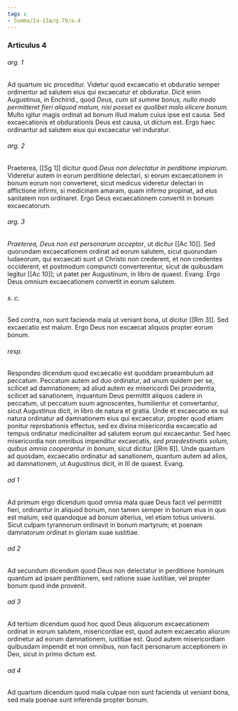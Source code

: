 ```yaml
---
tags : 
- Summa/Ia-IIæ/q.79/a.4
---
```


### Articulus 4

###### arg. 1
Ad quartum sic proceditur. Videtur quod excaecatio et obduratio semper ordinentur ad salutem eius qui excaecatur et obduratur. Dicit enim Augustinus, in Enchirid., quod *Deus, cum sit summe bonus, nullo modo permitteret fieri aliquod malum, nisi posset ex quolibet malo elicere bonum*. Multo igitur magis ordinat ad bonum illud malum cuius ipse est causa. Sed excaecationis et obdurationis Deus est causa, ut dictum est. Ergo haec ordinantur ad salutem eius qui excaecatur vel induratur.

###### arg. 2
Praeterea, [[Sg 1]] dicitur quod *Deus non delectatur in perditione impiorum*. Videretur autem in eorum perditione delectari, si eorum excaecationem in bonum eorum non converteret, sicut medicus videretur delectari in afflictione infirmi, si medicinam amaram, quam infirmo propinat, ad eius sanitatem non ordinaret. Ergo Deus excaecationem convertit in bonum excaecatorum.

###### arg. 3
*Praeterea, Deus non est personarum acceptor*, ut dicitur [[Ac 10]]. Sed quorundam excaecationem ordinat ad eorum salutem, sicut quorundam Iudaeorum, qui excaecati sunt ut Christo non crederent, et non credentes occiderent, et postmodum compuncti converterentur, sicut de quibusdam legitur [[Ac 10]]; ut patet per Augustinum, in libro de quaest. Evang. Ergo Deus omnium excaecationem convertit in eorum salutem.

###### s. c.
Sed contra, non sunt facienda mala ut veniant bona, ut dicitur [[Rm 3]]. Sed excaecatio est malum. Ergo Deus non excaecat aliquos propter eorum bonum.

###### resp.
Respondeo dicendum quod excaecatio est quoddam praeambulum ad peccatum. Peccatum autem ad duo ordinatur, ad unum quidem per se, scilicet ad damnationem; ad aliud autem ex misericordi Dei providentia, scilicet ad sanationem, inquantum Deus permittit aliquos cadere in peccatum, ut peccatum suum agnoscentes, humilientur et convertantur, sicut Augustinus dicit, in libro de natura et gratia. Unde et excaecatio ex sui natura ordinatur ad damnationem eius qui excaecatur, propter quod etiam ponitur reprobationis effectus, sed ex divina misericordia excaecatio ad tempus ordinatur medicinaliter ad salutem eorum qui excaecantur. Sed haec misericordia non omnibus impenditur excaecatis, *sed praedestinatis solum, quibus omnia cooperantur in bonum*, sicut dicitur [[Rm 8]]. Unde quantum ad quosdam, excaecatio ordinatur ad sanationem, quantum autem ad alios, ad damnationem, ut Augustinus dicit, in III de quaest. Evang.

###### ad 1
Ad primum ergo dicendum quod omnia mala quae Deus facit vel permittit fieri, ordinantur in aliquod bonum, non tamen semper in bonum eius in quo est malum, sed quandoque ad bonum alterius, vel etiam totius universi. Sicut culpam tyrannorum ordinavit in bonum martyrum; et poenam damnatorum ordinat in gloriam suae iustitiae.

###### ad 2
Ad secundum dicendum quod Deus non delectatur in perditione hominum quantum ad ipsam perditionem, sed ratione suae iustitiae, vel propter bonum quod inde provenit.

###### ad 3
Ad tertium dicendum quod hoc quod Deus aliquorum excaecationem ordinat in eorum salutem, misericordiae est, quod autem excaecatio aliorum ordinetur ad eorum damnationem, iustitiae est. Quod autem misericordiam quibusdam impendit et non omnibus, non facit personarum acceptionem in Deo, sicut in primo dictum est.

###### ad 4
Ad quartum dicendum quod mala culpae non sunt facienda ut veniant bona, sed mala poenae sunt inferenda propter bonum.

